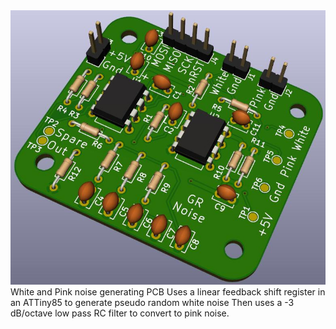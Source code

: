 
<img src="GR_PW_Noise.jpg">
White and Pink noise generating PCB
Uses a linear feedback shift register in an ATTiny85 to generate pseudo random white noise
Then uses a -3 dB/octave low pass RC filter to convert to pink noise.
